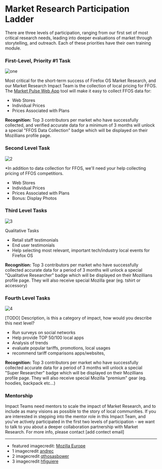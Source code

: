 # Market Research Participation Ladder




There are three levels of participation, ranging from our first set of most critical research needs, leading into deeper evaluations of market through storytelling, and outreach.  Each of these priorities have their own training module.

### First-Level, Priority #1 Task
![one](http://tiptoes.ca/wp-content/uploads/2015/02/2893549851_ef5121f78b_m.jpg)

Most critical for the short-term success of Firefox OS Market Research, and our Market Research Impact Team is the collection of local pricing for FFOS.  The [Market Pulse Web App](https://marketpulse.mozilla.community/activities/) tool will make it easy to collect FFOS data for:

* Web Stores
* Individual Prices
* Prices Associated with Plans


**Recognition:** Top 3 contributors per market who have successfully collected, and verified accurate data for a minimum of 3 months will unlock a special "FFOS Data Collection" badge which will be displayed on their Mozillians profile page. 

### Second Level Task

![2](http://tiptoes.ca/wp-content/uploads/2015/02/3563420741_847725b086_m.jpg)

*In addition to data collection for FFOS, we'll need your help collecting pricing of FFOS competitiors.


* Web Stores
* Individual Prices
* Prices Associated with Plans
* Bonus: Display Photos

### Third Level Tasks

![3](http://tiptoes.ca/wp-content/uploads/2015/02/4802869688_cdc82146a0_m.jpg)

Qualitative Tasks

* Retail staff testimonials
* End user testimonials
* Help selecting most relevant, important tech/industry local events for Firefox OS

**Recognition:** Top 3 contributors per market who have successfully collected accurate data for a period of 3 months will unlock a special "Qualitative Researcher" badge which will be displayed on their Mozillians profile page. They will also receive special Mozilla gear (eg. tshirt or accessory)

### Fourth Level Tasks

![4](http://tiptoes.ca/wp-content/uploads/2015/02/4119973735_af899a27e9_q.jpg)

[TODO] Description, is this a category of impact, how would you describe this next level?

* Run surveys on social networks
* Help provide TOP 50/100 local apps
* Analysis of trends
* evaluate popular tariffs, promotions, local usages
* recommend tariff comparisons apps/websites, 

**Recognition:** Top 3 contributors per market who have successfully collected accurate data for a period of 3 months will unlock a special "Super Researcher" badge which will be displayed on their Mozillians profile page. They will also receive special Mozilla "premium" gear (eg. hoodies, backpack etc...)

### Mentorship

Impact Teams need mentors to scale the impact of Market Research, and to include as many visions as possible to the story of local communities.  If you are interested in stepping into the mentor role in this Impact Team, and you've actively participated in the first two levels of participation - we want to talk to you about a deeper collaboration partnership with Market Research.  For more info, please contact [add contect email]


---

* featured imagecredit: [Mozilla Europe](https://www.flickr.com/photos/mozillaeu/)
* 1 imagecredit [andrec](https://www.flickr.com/photos/andrec/)
* 2 imagecredit [qthosasbower](https://www.flickr.com/photos/qthomasbower/)
* 3 imagecredit [hfiguiere]()
